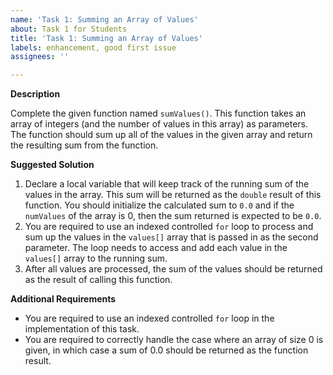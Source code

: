 ```yaml
---
name: 'Task 1: Summing an Array of Values'
about: Task 1 for Students
title: 'Task 1: Summing an Array of Values'
labels: enhancement, good first issue
assignees: ''

---
```


**Description**


Complete the given function named `sumValues()`.  This function
takes an array of integers (and the number of values in this array)
as parameters.  The function should sum up all of the values in the
given array and return the resulting sum from the function.


**Suggested Solution**

1. Declare a local variable that will keep track of the running sum of the values
   in the array.  This sum will be returned as the `double` result of this
   function.  You should initialize the calculated sum to `0.0` and if the
   `numValues` of the array is 0, then the sum returned is expected to be `0.0`.
2. You are required to use an indexed controlled `for` loop to process and sum up
   the values in the `values[]` array that is passed in as the second parameter.  The loop
   needs to access and add each value in the `values[]` array to the running sum.
3. After all values are processed, the sum of the values should be returned as the
   result of calling this function.


**Additional Requirements**

- You are required to use an indexed controlled `for` loop in the
  implementation of this task.
- You are required to correctly handle the case where an array of size 0 is
  given, in which case a sum of 0.0 should be returned as the function result.


